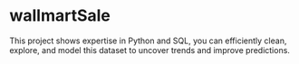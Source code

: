 # wallmartSale
This project shows expertise in Python and SQL, you can efficiently clean, explore, and model this dataset to uncover trends and improve predictions.
